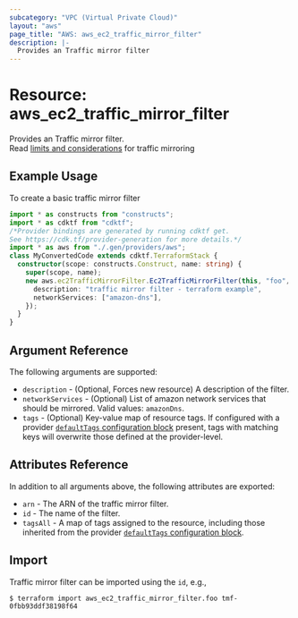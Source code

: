 ```yaml
---
subcategory: "VPC (Virtual Private Cloud)"
layout: "aws"
page_title: "AWS: aws_ec2_traffic_mirror_filter"
description: |-
  Provides an Traffic mirror filter
---
```


# Resource: aws_ec2_traffic_mirror_filter

Provides an Traffic mirror filter.  
Read [limits and considerations](https://docs.aws.amazon.com/vpc/latest/mirroring/traffic-mirroring-considerations.html) for traffic mirroring

## Example Usage

To create a basic traffic mirror filter

```typescript
import * as constructs from "constructs";
import * as cdktf from "cdktf";
/*Provider bindings are generated by running cdktf get.
See https://cdk.tf/provider-generation for more details.*/
import * as aws from "./.gen/providers/aws";
class MyConvertedCode extends cdktf.TerraformStack {
  constructor(scope: constructs.Construct, name: string) {
    super(scope, name);
    new aws.ec2TrafficMirrorFilter.Ec2TrafficMirrorFilter(this, "foo", {
      description: "traffic mirror filter - terraform example",
      networkServices: ["amazon-dns"],
    });
  }
}

```

## Argument Reference

The following arguments are supported:

* `description` - (Optional, Forces new resource) A description of the filter.
* `networkServices` - (Optional) List of amazon network services that should be mirrored. Valid values: `amazonDns`.
* `tags` - (Optional) Key-value map of resource tags. If configured with a provider [`defaultTags` configuration block](https://registry.terraform.io/providers/hashicorp/aws/latest/docs#default_tags-configuration-block) present, tags with matching keys will overwrite those defined at the provider-level.

## Attributes Reference

In addition to all arguments above, the following attributes are exported:

* `arn` - The ARN of the traffic mirror filter.
* `id` - The name of the filter.
* `tagsAll` - A map of tags assigned to the resource, including those inherited from the provider [`defaultTags` configuration block](https://registry.terraform.io/providers/hashicorp/aws/latest/docs#default_tags-configuration-block).

## Import

Traffic mirror filter can be imported using the `id`, e.g.,

```
$ terraform import aws_ec2_traffic_mirror_filter.foo tmf-0fbb93ddf38198f64
```

<!-- cache-key: cdktf-0.17.0-pre.15 input-b7d0c8547ea5ec647a0886aad11141c27cca1006379ac82906bc6f26a46c5898 -->
